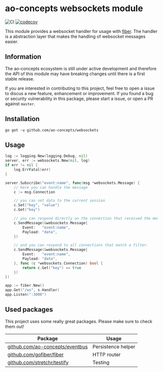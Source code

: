 # ao-concepts websockets module

![CI](https://github.com/ao-concepts/websockets/workflows/CI/badge.svg)
[![codecov](https://codecov.io/gh/ao-concepts/websockets/branch/master/graph/badge.svg?token=AQVUZTRGQS)](https://codecov.io/gh/ao-concepts/websockets)

This module provides a websocket handler for usage with [fiber](https://github.com/gofiber/fiber). The handler is a abstraction layer that makes the handling of websocket messages easier.

## Information

The ao-concepts ecosystem is still under active development and therefore the API of this module may have breaking changes until there is a first stable release.

If you are interested in contributing to this project, feel free to open a issue to discus a new feature, enhancement or improvement. If you found a bug or security vulnerability in this package, please start a issue, or open a PR against `master`.

## Installation

```shell
go get -u github.com/ao-concepts/websockets
```

## Usage

```go
log := logging.New(logging.Debug, nil)
server, err := websockets.New(nil, log)
if err != nil {
    log.ErrFatal(err)
}

server.Subscribe("event:name", func(msg *websockets.Message) {
    // here you can handle the message
    c := msg.Connection

    // you can set data to the current session
    c.Set("key", "value")
    c.Get("key")

    // you can respond directly on the connection that received the message.
    c.SendMessage(&websockets.Message{
        Event:   "event:name",
        Payload: "data",
    })

    // and you can respond to all connections that match a filter.
    c.SendMessage(&websockets.Message{
        Event:   "event:name",
        Payload: "data",
    }, func (c *websockets.Connection) bool {
        return c.Get("key") == true
    })
})

app := fiber.New()
app.Get("/ws", s.Handler)
app.Listen(":3000")
```

## Used packages 

This project uses some really great packages. Please make sure to check them out!

| Package                                                                   | Usage              |
| ------------------------------------------------------------------------- | ------------------ |
| [github.com/ao-concepts/eventbus](https://github.com/ao-concepts/storage) | Persistence helper |
| [github.com/gofiber/fiber](https://github.com/gofiber/fiber)              | HTTP router        |
| [github.com/stretchr/testify](https://github.com/stretchr/testify)        | Testing            |
